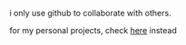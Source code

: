 i only use github to collaborate with others.

for my personal projects, check [here](https://sr.ht/~furry) instead
